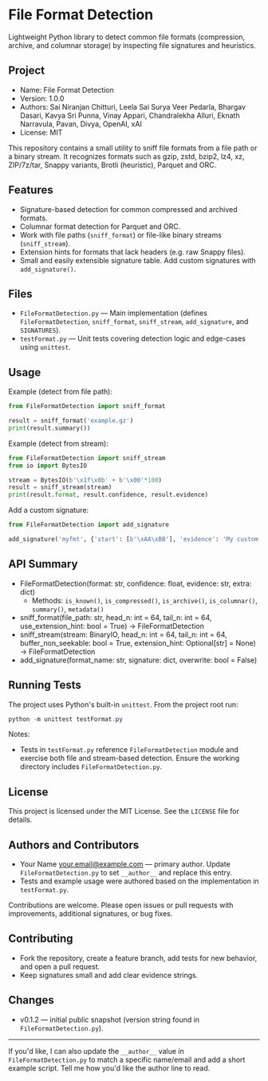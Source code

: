 # File Format Detection

Lightweight Python library to detect common file formats (compression, archive, and columnar storage) by inspecting file signatures and heuristics.

## Project

- Name: File Format Detection
- Version: 1.0.0
- Authors: Sai Niranjan Chitturi, Leela Sai Surya Veer Pedarla, Bhargav Dasari, Kavya Sri Punna, Vinay Appari, Chandralekha Alluri, Eknath Narravula, Pavan, Divya, OpenAI, xAI
- License: MIT

This repository contains a small utility to sniff file formats from a file path or a binary stream. It recognizes formats such as gzip, zstd, bzip2, lz4, xz, ZIP/7z/tar, Snappy variants, Brotli (heuristic), Parquet and ORC.

## Features

- Signature-based detection for common compressed and archived formats.
- Columnar format detection for Parquet and ORC.
- Work with file paths (`sniff_format`) or file-like binary streams (`sniff_stream`).
- Extension hints for formats that lack headers (e.g. raw Snappy files).
- Small and easily extensible signature table. Add custom signatures with `add_signature()`.

## Files

- `FileFormatDetection.py` — Main implementation (defines `FileFormatDetection`, `sniff_format`, `sniff_stream`, `add_signature`, and `SIGNATURES`).
- `testFormat.py` — Unit tests covering detection logic and edge-cases using `unittest`.

## Usage

Example (detect from file path):

```python
from FileFormatDetection import sniff_format

result = sniff_format('example.gz')
print(result.summary())
```

Example (detect from stream):

```python
from FileFormatDetection import sniff_stream
from io import BytesIO

stream = BytesIO(b'\x1f\x8b' + b'\x00'*100)
result = sniff_stream(stream)
print(result.format, result.confidence, result.evidence)
```

Add a custom signature:

```python
from FileFormatDetection import add_signature

add_signature('myfmt', {'start': [b'\xAA\xBB'], 'evidence': 'My custom format.'})
```

## API Summary

- FileFormatDetection(format: str, confidence: float, evidence: str, extra: dict)
	- Methods: `is_known()`, `is_compressed()`, `is_archive()`, `is_columnar()`, `summary()`, `metadata()`
- sniff_format(file_path: str, head_n: int = 64, tail_n: int = 64, use_extension_hint: bool = True) -> FileFormatDetection
- sniff_stream(stream: BinaryIO, head_n: int = 64, tail_n: int = 64, buffer_non_seekable: bool = True, extension_hint: Optional[str] = None) -> FileFormatDetection
- add_signature(format_name: str, signature: dict, overwrite: bool = False)

## Running Tests

The project uses Python's built-in `unittest`. From the project root run:

```powershell
python -m unittest testFormat.py
```

Notes:
- Tests in `testFormat.py` reference `FileFormatDetection` module and exercise both file and stream-based detection. Ensure the working directory includes `FileFormatDetection.py`.

## License

This project is licensed under the MIT License. See the `LICENSE` file for details.

## Authors and Contributors

- Your Name <your.email@example.com> — primary author. Update `FileFormatDetection.py` to set `__author__` and replace this entry.
- Tests and example usage were authored based on the implementation in `testFormat.py`.

Contributions are welcome. Please open issues or pull requests with improvements, additional signatures, or bug fixes.

## Contributing

- Fork the repository, create a feature branch, add tests for new behavior, and open a pull request.
- Keep signatures small and add clear evidence strings.

## Changes

- v0.1.2 — initial public snapshot (version string found in `FileFormatDetection.py`).

---

If you'd like, I can also update the `__author__` value in `FileFormatDetection.py` to match a specific name/email and add a short example script. Tell me how you'd like the author line to read.